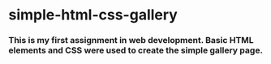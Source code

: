 # simple-html-css-gallery

### This is my first assignment in web development. Basic HTML elements and CSS were used to create the simple gallery page.
